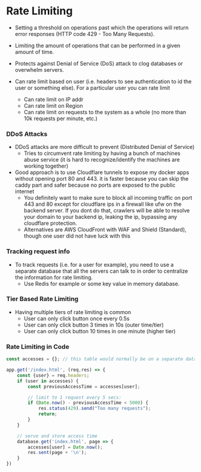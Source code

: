 # Rate Limiting

- Setting a threshold on operations past which the operations will return error responses (HTTP code 429 - Too Many Requests).
- Limiting the amount of operations that can be performed in a given amount of time.

- Protects against Denial of Service (DoS) attack to clog databases or overwhelm servers.
- Can rate limit based on user (i.e. headers to see authentication to id the user or something else). For a particular user you can rate limit

  - Can rate limit on IP addr
  - Can rate limit on Region
  - Can rate limit on requests to the system as a whole (no more than 10k requests per minute, etc.)

### DDoS Attacks

- DDoS attacks are more difficult to prevent (Distributed Denial of Service)
  - Tries to circumvent rate limiting by having a bunch of machines abuse service (it is hard to recognize/identify the machines are working together)
- Good approach is to use Cloudflare tunnels to expose my docker apps without opening port 80 and 443. it is faster because you can skip the caddy part and safer because no ports are exposed to the public internet
  - You definitely want to make sure to block all incoming traffic on port 443 and 80 except for cloudflare ips in a firewall like ufw on the backend server. If you dont do that, crawlers will be able to resolve your domain to your backend ip, leaking the ip, bypassing any cloudflare protection.
  - Alternatives are AWS CloudFront with WAF and Shield (Standard), though one user did not have luck with this

### Tracking request info

- To track requests (i.e. for a user for example), you need to use a separate database that all the servers can talk to in order to centralize the information for rate limiting.
  - Use Redis for example or some key value in memory database.

### Tier Based Rate Limiting

- Having multiple tiers of rate limiting is common
  - User can only click button once every 0.5s
  - User can only click button 3 times in 10s (outer time/tier)
  - User can only click button 10 times in one minute (higher tier)

### Rate Limiting in Code

```javascript
const accesses = {}; // this table would normally be on a separate database from servers like a Redis db.

app.get('/index.html', (req,res) => {
    const {user} = req.headers;
    if (user in accesses) {
        const previousAccessTime = accesses[user];

        // limit to 1 request every 5 secs:
        if (Date.now() - previousAccessTime < 5000) {
            res.status(429).send("Too many requests");
            return;
        }
    }

    // serve and store access time
    database.get('index.html', page => {
        accesses[user] = Date.now();
        res.sent(page + '\n');
    }
})
```
